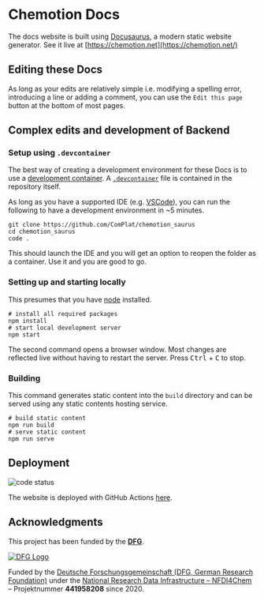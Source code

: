 # Chemotion Docs

The docs website is built using [Docusaurus](https://docusaurus.io/), a modern static website generator. See it live at [https://chemotion.net](https://chemotion.net/)

## Editing these Docs

As long as your edits are relatively simple i.e. modifying a spelling error, introducing a line or adding a comment, you can use the `Edit this page` button at the bottom of most pages.

## Complex edits and development of Backend

### Setup using `.devcontainer`

The best way of creating a development environment for these Docs is to use a [development container](https://containers.dev/). A [`.devcontainer`](.devcontainer.json) file is contained in the repository itself.

As long as you have a supported IDE (e.g. [VSCode](https://code.visualstudio.com/)), you can run the following to have a development environment in ~5 minutes.

```shell
git clone https://github.com/ComPlat/chemotion_saurus
cd chemotion_saurus
code .
```

This should launch the IDE and you will get an option to reopen the folder as a container. Use it and you are good to go.

### Setting up and starting locally

This presumes that you have [node](https://nodejs.org/) installed.

```console
# install all required packages
npm install
# start local development server
npm start
```

The second command opens a browser window. Most changes are reflected live without having to restart the server. Press <kbd>Ctrl</kbd> + <kbd>C</kbd> to stop.

### Building

This command generates static content into the `build` directory and can be served using any static contents hosting service.

```console
# build static content
npm run build
# serve static content
npm run serve
```

## Deployment

![code status](https://github.com/ComPlat/chemotion_saurus/actions/workflows/build.yml/badge.svg)

The website is deployed with GitHub Actions [here](https://github.com/ComPlat/chemotion_saurus/blob/aa6fe5cc1ade8517f855a7df1ef4f6d648c67f26/.github/workflows/build.yml#L40).


## Acknowledgments

This project has been funded by the **[DFG]**.

[![DFG Logo]][DFG]


Funded by the [Deutsche Forschungsgemeinschaft (DFG, German Research Foundation)](https://www.dfg.de/) under the [National Research Data Infrastructure – NFDI4Chem](https://nfdi4chem.de/) – Projektnummer **441958208** since 2020.

[DFG]: https://www.dfg.de/en/
[DFG Logo]: https://chemotion.net/img/logos/DFG_logo.png
